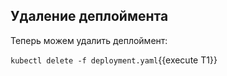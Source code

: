 ## Удаление деплоймента

Теперь можем удалить деплоймент:

`kubectl delete -f deployment.yaml`{{execute T1}}
